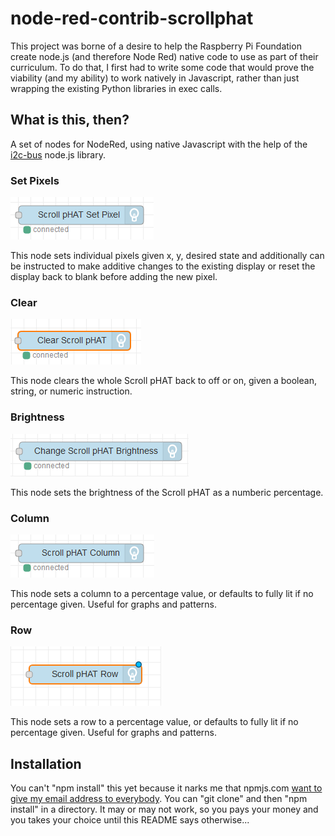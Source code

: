 # node-red-contrib-scrollphat

This project was borne of a desire to help the Raspberry Pi Foundation create node.js (and therefore Node Red) native code to use as part of their curriculum.
To do that, I first had to write some code that would prove the viability (and my ability) to work natively in Javascript, rather than just wrapping the existing Python libraries in exec calls.

## What is this, then?

A set of nodes for NodeRed, using native Javascript with the help of the [i2c-bus](https://www.npmjs.com/package/i2c-bus) node.js library.

### Set Pixels

![](images/setPixel.PNG?raw=true)

This node sets individual pixels given x, y, desired state and additionally can be instructed to make additive changes to the existing display or reset the display back to blank before adding the new pixel.

### Clear

![](images/Clear.PNG?raw=true)

This node clears the whole Scroll pHAT back to off or on, given a boolean, string, or numeric instruction.

### Brightness

![](images/Brightness.PNG?raw=true)

This node sets the brightness of the Scroll pHAT as a numberic percentage.

### Column

![](images/Column.PNG?raw=true)

This node sets a column to a percentage value, or defaults to fully lit if no percentage given. Useful for graphs and patterns.

### Row

![](images/Row.PNG?raw=true)

This node sets a row to a percentage value, or defaults to fully lit if no percentage given. Useful for graphs and patterns.

## Installation

You can't "npm install" this yet because it narks me that npmjs.com [want to give my email address to everybody](https://github.com/npm/www/issues/16). You can "git clone" and then "npm install" in a directory. It may or may not work, so you pays your money and you takes your choice until this README says otherwise...
